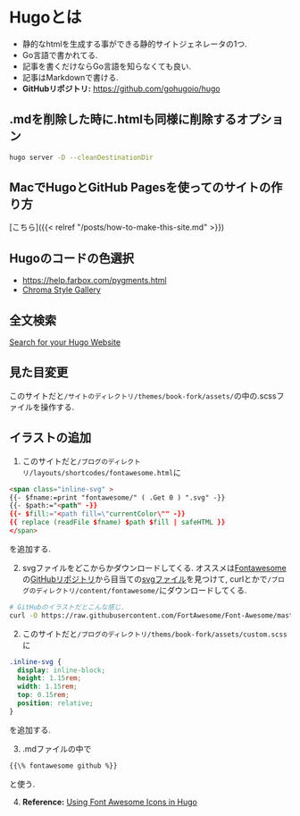 # Hugoとは
- 静的なhtmlを生成する事ができる静的サイトジェネレータの1つ.
- Go言語で書かれてる.
- 記事を書くだけならGo言語を知らなくても良い.
- 記事はMarkdownで書ける.
- **GitHubリポジトリ:** https://github.com/gohugoio/hugo

## .mdを削除した時に.htmlも同様に削除するオプション
```bash
hugo server -D --cleanDestinationDir
```

## MacでHugoとGitHub Pagesを使ってのサイトの作り方
[こちら]({{< relref "/posts/how-to-make-this-site.md" >}})

## Hugoのコードの色選択
- https://help.farbox.com/pygments.html
- [Chroma Style Gallery](https://xyproto.github.io/splash/docs/longer/index.html)

## 全文検索
[Search for your Hugo Website](https://gohugo.io/tools/search/)

## 見た目変更
このサイトだと`/サイトのディレクトリ/themes/book-fork/assets/`の中の.scssファイルを操作する.

## イラストの追加
1. このサイトだと`/ブログのディレクトリ/layouts/shortcodes/fontawesome.html`に
```html
<span class="inline-svg" >
{{- $fname:=print "fontawesome/" ( .Get 0 ) ".svg" -}}
{{- $path:="<path" -}}
{{- $fill:="<path fill=\"currentColor\"" -}}
{{ replace (readFile $fname) $path $fill | safeHTML }}
</span>
```
を追加する.

2. svgファイルをどこからかダウンロードしてくる.
オススメは[Fontawesome](https://fontawesome.com)の[GitHubリポジトリ](https://github.com/FortAwesome/Font-Awesome)から目当ての[svgファイル](https://github.com/FortAwesome/Font-Awesome/blob/master/svgs/brands/github.svg)を見つけて, curlとかで`/ブログのディレクトリ/content/fontawesome/`にダウンロードしてくる.
```bash
# GitHubのイラストだとこんな感じ.
curl -O https://raw.githubusercontent.com/FortAwesome/Font-Awesome/master/svgs/brands/github.svg
```

2. このサイトだと`/ブログのディレクトリ/thems/book-fork/assets/custom.scss`に
```css
.inline-svg {
  display: inline-block;
  height: 1.15rem;
  width: 1.15rem;
  top: 0.15rem;
  position: relative;
}
```
を追加する.

3. .mdファイルの中で
```markdown
{{\% fontawesome github %}}
```
と使う.

4. **Reference:** [Using Font Awesome Icons in Hugo](https://www.client9.com/using-font-awesome-icons-in-hugo/)
